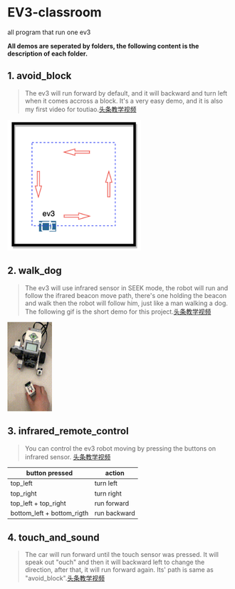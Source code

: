 # EV3-classroom
all program that run one ev3

**All demos are seperated by folders, the following content is the description of each folder.**

## 1. avoid_block  
> The ev3 will run forward by default, and it will backward and turn left when it comes accross a block. It's a very easy demo, and it is also my first video for toutiao.[头条教学视频](https://www.ixigua.com/i6787536562839093772/)  

<img src="https://github.com/haiyongsong1921/EV3-classroom/blob/master/avoid_block/drive_path.png" width="300">

## 2. walk_dog  
> The ev3 will use infrared sensor in SEEK mode, the robot will run and follow the ifrared beacon move path, there's one holding  the beacon and walk then the robot will follow him, just like a man walking a dog.
The following gif is the short demo for this project.[头条教学视频](https://www.ixigua.com/i6788462217063825931/)  

<img src="https://github.com/haiyongsong1921/EV3-classroom/blob/master/infra_sensor_walk_dog/demo.gif" width="100px" height="200px">

## 3. infrared_remote_control  
> You can control the ev3 robot moving by pressing the buttons on infrared sensor.  [头条教学视频](https://www.ixigua.com/i6789352267343462925/) 

| button pressed  | action    |
| ------------- | ----------- |
| top_left  | turn left  |
| top_right  | turn right |
| top_left + top_right  | run forward  |
| bottom_left + bottom_rigth  | run backward  |

## 4. touch_and_sound
> The car will run forward until the touch sensor was pressed. It will speak out "ouch" and then it will backward left to change the direction, after that, it will run forward again. Its' path is same as "avoid_block".[头条教学视频](https://www.ixigua.com/i6790328038149063176/)
